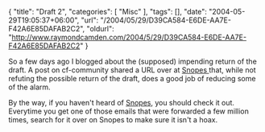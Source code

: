 {
	"title": "Draft 2",
	"categories": [
		"Misc"
	],
	"tags": [],
	"date": "2004-05-29T19:05:37+06:00",
	"url": "/2004/05/29/D39CA584-E6DE-AA7E-F42A6E85DAFAB2C2",
	"oldurl": "http://www.raymondcamden.com/2004/5/29/D39CA584-E6DE-AA7E-F42A6E85DAFAB2C2"
}

So a few days ago I blogged about the (supposed) impending return of the draft. A post on cf-community shared a URL over at <a href="http://www.snopes.com/politics/military/draft.asp">Snopes </a> that, while not refuting the possible return of the draft, does a good job of reducing some of the alarm.

By the way, if you haven't heard of <a href="http://www.snopes.com">Snopes</a>, you should check it out. Everytime you get one of those emails that were forwarded a few million times, search for it over on Snopes to make sure it isn't a hoax.